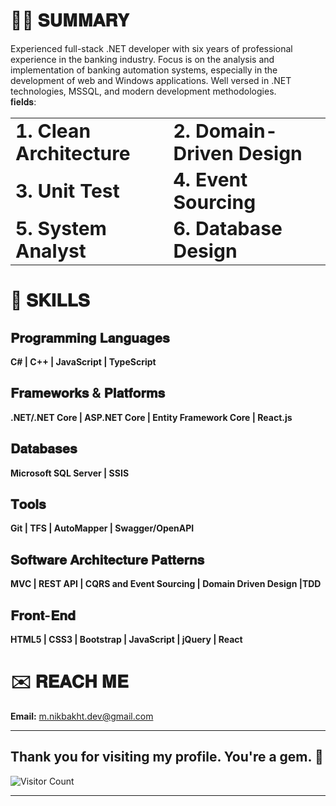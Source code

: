 # 👨‍💻 𝐒𝐔𝐌𝐌𝐀𝐑𝐘
Experienced full-stack .NET developer with six years of professional experience in the banking industry. Focus is on the analysis and implementation of banking automation systems, especially in the development of web and Windows applications. Well versed in .NET technologies, MSSQL, and modern development methodologies.<br>
𝐟𝐢𝐞𝐥𝐝𝐬:

<table border="0">
 <tr>
    <td><b style="font-size:30px">1. Clean Architecture</b></td>
    <td><b style="font-size:30px">2. Domain-Driven Design</b></td>
 </tr>
 <tr>
    <td><b style="font-size:30px">3. Unit Test </b></td>
    <td><b style="font-size:30px">4. Event Sourcing</b></td>
 </tr>
  <tr>
    <td><b style="font-size:30px">5. System Analyst</b></td>
    <td><b style="font-size:30px">6. Database Design</b></td>
 </tr>
</table>

# 💪 𝐒𝐊𝐈𝐋𝐋𝐒

## 𝐏𝐫𝐨𝐠𝐫𝐚𝐦𝐦𝐢𝐧𝐠 𝐋𝐚𝐧𝐠𝐮𝐚𝐠𝐞𝐬
  **C# | C++ | JavaScript | TypeScript**
  
## 𝐅𝐫𝐚𝐦𝐞𝐰𝐨𝐫𝐤𝐬 & 𝐏𝐥𝐚𝐭𝐟𝐨𝐫𝐦𝐬
**.NET/.NET Core | ASP.NET Core | Entity Framework Core | React.js**

## 𝐃𝐚𝐭𝐚𝐛𝐚𝐬𝐞𝐬
**Microsoft SQL Server | SSIS**

## 𝐓𝐨𝐨𝐥𝐬
**Git | TFS | AutoMapper | Swagger/OpenAPI**

## 𝐒𝐨𝐟𝐭𝐰𝐚𝐫𝐞 𝐀𝐫𝐜𝐡𝐢𝐭𝐞𝐜𝐭𝐮𝐫𝐞 𝐏𝐚𝐭𝐭𝐞𝐫𝐧𝐬
**MVC | REST API | CQRS and Event Sourcing | Domain Driven Design |TDD**

## 𝐅𝐫𝐨𝐧𝐭-𝐄𝐧𝐝
**HTML5 | CSS3 | Bootstrap | JavaScript | jQuery | React**


# ✉️ 𝐑𝐄𝐀𝐂𝐇 𝐌𝐄

 **Email:** m.nikbakht.dev@gmail.com
<hr>

## Thank you for visiting my profile. You're a gem. :gem:

![Visitor Count](https://profile-counter.glitch.me/mahdiNik/count.svg)

<hr>
